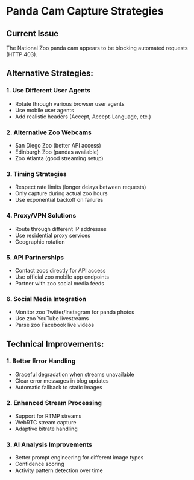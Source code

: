 
# Panda Cam Capture Strategies

## Current Issue
The National Zoo panda cam appears to be blocking automated requests (HTTP 403).

## Alternative Strategies:

### 1. Use Different User Agents
- Rotate through various browser user agents
- Use mobile user agents 
- Add realistic headers (Accept, Accept-Language, etc.)

### 2. Alternative Zoo Webcams
- San Diego Zoo (better API access)
- Edinburgh Zoo (pandas available)
- Zoo Atlanta (good streaming setup)

### 3. Timing Strategies  
- Respect rate limits (longer delays between requests)
- Only capture during actual zoo hours
- Use exponential backoff on failures

### 4. Proxy/VPN Solutions
- Route through different IP addresses
- Use residential proxy services
- Geographic rotation

### 5. API Partnerships
- Contact zoos directly for API access
- Use official zoo mobile app endpoints
- Partner with zoo social media feeds

### 6. Social Media Integration
- Monitor zoo Twitter/Instagram for panda photos
- Use zoo YouTube livestreams
- Parse zoo Facebook live videos

## Technical Improvements:

### 1. Better Error Handling
- Graceful degradation when streams unavailable
- Clear error messages in blog updates
- Automatic fallback to static images

### 2. Enhanced Stream Processing
- Support for RTMP streams
- WebRTC stream capture
- Adaptive bitrate handling

### 3. AI Analysis Improvements
- Better prompt engineering for different image types
- Confidence scoring
- Activity pattern detection over time
